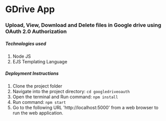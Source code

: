 # GDrive App

### Upload, View, Download and Delete files in Google drive using OAuth 2.0 Authorization

##### Technologies used
1. Node JS
2. EJS Templating Language


##### Deployment Instructions

1. Clone the project folder
2. Navigate into the project directory: `cd googledriveoauth`
3. Open the terminal and Run command: `npm install`
4. Run command: `npm start`
5. Go to the following URL 'http://localhost:5000' from a web browser to run the web application.
